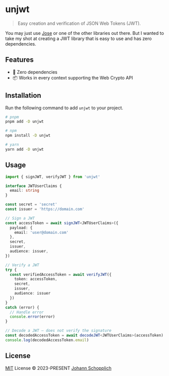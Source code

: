 # unjwt

> Easy creation and verification of JSON Web Tokens (JWT).

You may just use [Jose](https://github.com/panva/jose) or one of the other libraries out there. But I wanted to take my shot at creating a JWT library that is easy to use and has zero dependencies.

## Features

- 💨 Zero dependencies
- 📦 Works in every context supporting the Web Crypto API

## Installation

Run the following command to add `unjwt` to your project.

```bash
# pnpm
pnpm add -D unjwt

# npm
npm install -D unjwt

# yarn
yarn add -D unjwt
```

## Usage

```ts
import { signJWT, verifyJWT } from 'unjwt'

interface JWTUserClaims {
  email: string
}

const secret = 'secret'
const issuer = 'https://domain.com'

// Sign a JWT
const accessToken = await signJWT<JWTUserClaims>({
  payload: {
    email: 'user@domain.com'
  },
  secret,
  issuer,
  audience: issuer,
})

// Verify a JWT
try {
  const verifiedAccessToken = await verifyJWT({
    token: accessToken,
    secret,
    issuer,
    audience: issuer
  })
}
catch (error) {
  // Handle error
  console.error(error)
}

// Decode a JWT – does not verify the signature
const decodedAccessToken = await decodeJWT<JWTUserClaims>(accessToken)
console.log(decodedAccessToken.email)
```

## License

[MIT](./LICENSE) License © 2023-PRESENT [Johann Schopplich](https://github.com/johannschopplich)
